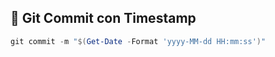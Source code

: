 ## 🚀 Git Commit con Timestamp
```powershell
git commit -m "$(Get-Date -Format 'yyyy-MM-dd HH:mm:ss')"
